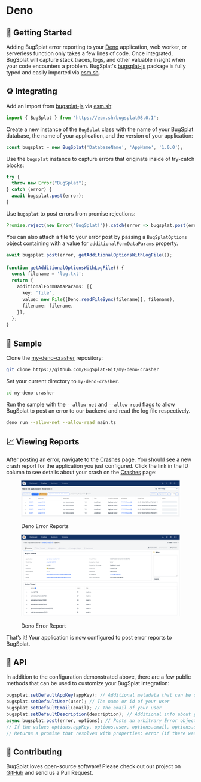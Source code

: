 # Deno

## 👀 Getting Started

Adding BugSplat error reporting to your [Deno](https://deno.com/) application, web worker, or serverless function only takes a few lines of code. Once integrated, BugSplat will capture stack traces, logs, and other valuable insight when your code encounters a problem. BugSplat's [bugsplat-js](https://github.com/BugSplat-Git/bugsplat-js) package is fully typed and easily imported via [esm.sh](https://esm.sh/).

## ⚙️ Integrating

Add an import from [bugsplat-js](https://github.com/BugSplat-Git/bugsplat-js) via [esm.sh](https://esm.sh/):

```typescript
import { BugSplat } from 'https://esm.sh/bugsplat@8.0.1';
```

Create a new instance of the `BugSplat` class with the name of your BugSplat database, the name of your application, and the version of your application:

```typescript
const bugsplat = new BugSplat('DatabaseName', 'AppName', '1.0.0');
```

Use the `bugsplat` instance to capture errors that originate inside of try-catch blocks:

```typescript
try {
  throw new Error("BugSplat");
} catch (error) {
  await bugsplat.post(error);
}
```

Use `bugsplat` to post errors from promise rejections:

```typescript
Promise.reject(new Error("BugSplat!")).catch(error => bugsplat.post(error, {}));
```

You can also attach a file to your error post by passing a `BugSplatOptions` object containing with a value for `additionalFormDataParams` property.

```typescript
await bugsplat.post(error, getAdditionalOptionsWithLogFile());

function getAdditionalOptionsWithLogFile() {
  const filename = 'log.txt';
  return {
    additionalFormDataParams: [{
      key: 'file',
      value: new File([Deno.readFileSync(filename)], filename),
      filename: filename,
    }],
  };
}
```

## 🧪 Sample

Clone the [my-deno-crasher](https://github.com/BugSplat-Git/my-deno-crasher) repository:

```bash
git clone https://github.com/BugSplat-Git/my-deno-crasher
```

Set your current directory to `my-deno-crasher`.

```bash
cd my-deno-crasher
```

Run the sample with the `--allow-net` and `--allow-read` flags to allow BugSplat to post an error to our backend and read the log file respectively.

```bash
deno run --allow-net --allow-read main.ts
```

## 📈 Viewing Reports

After posting an error, navigate to the [Crashes](https://app.bugsplat.com/v2/crashes) page. You should see a new crash report for the application you just configured. Click the link in the ID column to see details about your crash on the [Crashes](https://app.bugsplat.com/v2/crashes) page:

<figure><img src="../../../../.gitbook/assets/image (33).png" alt=""><figcaption><p>Deno Error Reports</p></figcaption></figure>

<figure><img src="../../../../.gitbook/assets/image (32).png" alt=""><figcaption><p>Deno Error Report</p></figcaption></figure>

That’s it! Your application is now configured to post error reports to BugSplat.

## 🧩 API

In addition to the configuration demonstrated above, there are a few public methods that can be used to customize your BugSplat integration:

```typescript
bugsplat.setDefaultAppKey(appKey); // Additional metadata that can be queried via BugSplats web application
bugsplat.setDefaultUser(user); // The name or id of your user
bugsplat.setDefaultEmail(email); // The email of your user
bugsplat.setDefaultDescription(description); // Additional info about your crash that gets reset after every post
async bugsplat.post(error, options); // Posts an arbitrary Error object to BugSplat
// If the values options.appKey, options.user, options.email, options.description are set the corresponding default values will be overwritten
// Returns a promise that resolves with properties: error (if there was an error posting to BugSplat), response (the response from the BugSplat crash post API), and original (the error passed by bugsplat.post)
```

## 🤝 Contributing

BugSplat loves open-source software! Please check out our project on [GitHub](https://github.com/BugSplat-Git/bugsplat-js) and send us a Pull Request.
